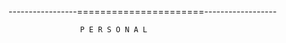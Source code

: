 -----------------======================------------------
                    
                    
                    P E R S O N A L

